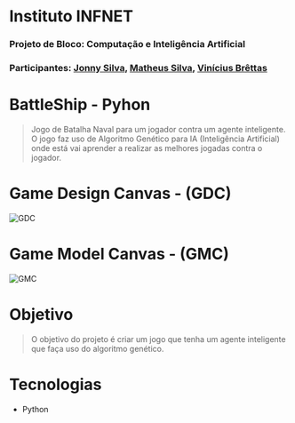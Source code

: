 # Instituto INFNET

### Projeto de Bloco: Computação e Inteligência Artificial

### Participantes: [Jonny Silva](https://github.com/JonnySilva), [Matheus Silva](https://github.com/matheus-srego), [Vinícius Brêttas](https://github.com/Brettas)

# BattleShip - Pyhon

> Jogo de Batalha Naval para um jogador contra um agente inteligente. O jogo faz uso de Algoritmo Genético para IA (Inteligência Artificial) onde está vai aprender a realizar as melhores jogadas contra o jogador.

# Game Design Canvas - (GDC)

![GDC](https://github.com/JonnySilva/battleship-python/blob/main/regras_de_negocios/GDC.jpg)


# Game Model Canvas - (GMC)

![GMC](https://github.com/JonnySilva/battleship-python/blob/main/regras_de_negocios/GMC.jpg)

# Objetivo

> O objetivo do projeto é criar um jogo que tenha um agente inteligente que faça uso do algoritmo genético.

# Tecnologias

* Python

